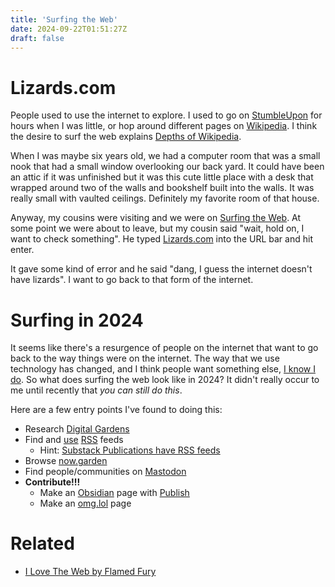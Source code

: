 ```yaml
---
title: 'Surfing the Web'
date: 2024-09-22T01:51:27Z
draft: false
---
```


# Lizards.com
People used to use the internet to explore. I used to go on [StumbleUpon](https://en.wikipedia.org/wiki/StumbleUpon) for hours when I was little, or hop around different pages on [Wikipedia](https://en.wikipedia.org/wiki/Main_Page). I think the desire to surf the web explains [Depths of Wikipedia](https://en.wikipedia.org/wiki/Depths_of_Wikipedia).

When I was maybe six years old, we had a computer room that was a small nook that had a small window overlooking our back yard. It could have been an attic if it was unfinished but it was this cute little place with a desk that wrapped around two of the walls and bookshelf built into the walls. It was really small with vaulted ceilings. Definitely my favorite room of that house.

Anyway, my cousins were visiting and we were on [Surfing the Web](/posts/surfing-the-web). At some point we were about to leave, but my cousin said "wait, hold on, I want to check something". He typed [Lizards.com](https://lizards.com/) into the URL bar and hit enter.

It gave some kind of error and he said "dang, I guess the internet doesn't have lizards". I want to go back to that form of the internet.

# Surfing in 2024
It seems like there's a resurgence of people on the internet that want to go back to the way things were on the internet. The way that we use technology has changed, and I think people want something else, [I know I do](/posts/phones-bad). So what does surfing the web look like in 2024? It didn't really occur to me until recently that *you can still do this*.

Here are a few entry points I've found to doing this:
- Research [Digital Gardens](/posts/digital-gardens)
- Find and [use](https://omnivore.app/) [RSS](https://rss.32bit.cafe/i/) feeds
	- Hint: [Substack Publications have RSS feeds](https://support.substack.com/hc/en-us/articles/360038239391-Is-there-an-RSS-feed-for-my-publication)
- Browse [now.garden](https://now.garden/)
- Find people/communities on [Mastodon](https://en.wikipedia.org/wiki/Mastodon_(social_network))
- **Contribute!!!**
	- Make an [Obsidian](https://obsidian.md/) page with [Publish](https://obsidian.md/publish)
	- Make an [omg.lol](https://omg.lol/) page

# Related
- [I Love The Web by Flamed Fury](https://flamedfury.com/posts/i-love-the-web/)
